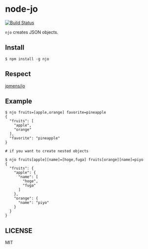 # node-jo

[![Build Status](https://travis-ci.org/abouthiroppy/njo.svg?branch=master)](https://travis-ci.org/abouthiroppy/njo)

`njo` creates JSON objects.

## Install
```
$ npm install -g njo
```

## Respect
[jpmens/jo](https://github.com/jpmens/jo)

## Example
```
$ njo fruits=[apple,orange] favorite=pineapple
{
  "fruits": [
    "apple",
    "orange"
  ],
  "favorite": "pineapple"
}

# if you want to create nested objects

$ njo fruits[apple][name]=[hoge,fuga] fruits[orange][name]=piyo
{
  "fruits": {
    "apple": {
      "name": [
        "hoge",
        "fuga"
      ]
    },
    "orange": {
      "name": "piyo"
    }
  }
}
```

## LICENSE
MIT
